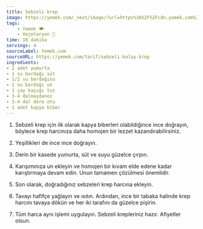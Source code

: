 ```yaml
---
title: Sebzeli krep
image: https://yemek.com/_next/image/?url=https%3A%2F%2Fcdn.yemek.com%2Fmnresize%2F1250%2F833%2Fuploads%2F2023%2F02%2Fsebzeli-krep-elif.jpg&w=1920&q=75
tags:
    - Yemek 🍽️
    - Vejetaryen 🌿
time: 10 dakika
servings: 4
sourceLabel: Yemek.com
sourceURL: https://yemek.com/tarif/sebzeli-kolay-krep
ingredients:
- 2 adet yumurta
- 1 su bardağı süt
- 1/2 su bardağısu
- 1 su bardağı un
- 1 çay kaşığı tuz
- 3-4 dalmaydanoz
- 3-4 dal dere otu
- 1 adet kapya biber
---
```


1. Sebzeli krep için ilk olarak kapya biberleri olabildiğince ince doğrayın, böylece krep harcınıza daha homojen bir lezzet kazandırabilirsiniz.

2. Yeşillikleri de ince ince doğrayın.

3. Derin bir kasede yumurta, süt ve suyu güzelce çırpın.

4. Karışımınıza un ekleyin ve homojen bir kıvam elde edene kadar karıştırmaya devam edin. Unun tamamen çözülmesi önemlidir.

5. Son olarak, doğradığınız sebzeleri krep harcına ekleyin.

6. Tavayı hafifçe yağlayın ve ısıtın. Ardından, ince bir tabaka halinde krep harcını tavaya dökün ve her iki tarafını da güzelce pişirin.

7. Tüm harca aynı işlemi uygulayın. Sebzeli krepleriniz hazır. Afiyetler olsun.
